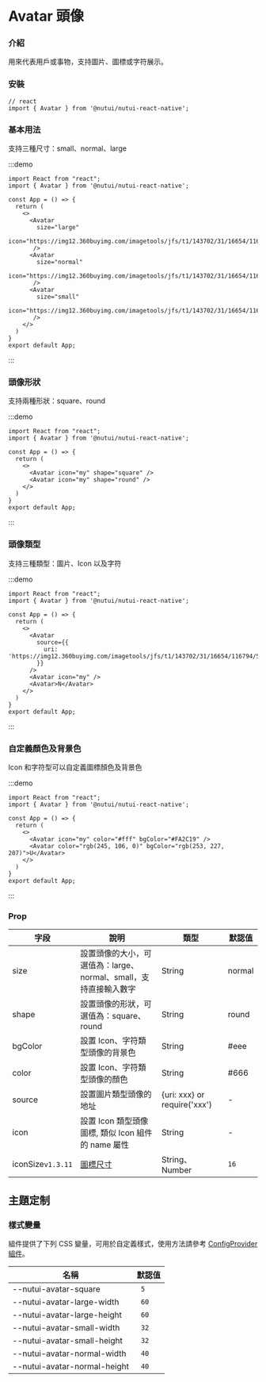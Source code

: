 # Avatar 頭像

### 介紹

用來代表用戶或事物，支持圖片、圖標或字符展示。

### 安裝

```tsx
// react
import { Avatar } from '@nutui/nutui-react-native';
```

### 基本用法

支持三種尺寸：small、normal、large

:::demo

```tsx
import React from "react";
import { Avatar } from '@nutui/nutui-react-native';

const App = () => {
  return (
    <>
      <Avatar
        size="large"
        icon="https://img12.360buyimg.com/imagetools/jfs/t1/143702/31/16654/116794/5fc6f541Edebf8a57/4138097748889987.png"
       />
      <Avatar
        size="normal"
        icon="https://img12.360buyimg.com/imagetools/jfs/t1/143702/31/16654/116794/5fc6f541Edebf8a57/4138097748889987.png"
       />
      <Avatar
        size="small"
        icon="https://img12.360buyimg.com/imagetools/jfs/t1/143702/31/16654/116794/5fc6f541Edebf8a57/4138097748889987.png"
       />
    </>
  )
}
export default App;
```

:::

### 頭像形狀

支持兩種形狀：square、round

:::demo

```tsx
import React from "react";
import { Avatar } from '@nutui/nutui-react-native';

const App = () => {
  return (
    <>
      <Avatar icon="my" shape="square" />
      <Avatar icon="my" shape="round" />
    </>
  )
}
export default App;
```

:::

### 頭像類型

支持三種類型：圖片、Icon 以及字符

:::demo

```tsx
import React from "react";
import { Avatar } from '@nutui/nutui-react-native';

const App = () => {
  return (
    <>
      <Avatar
        source={{
          uri: 'https://img12.360buyimg.com/imagetools/jfs/t1/143702/31/16654/116794/5fc6f541Edebf8a57/4138097748889987.png'
        }}
      />
      <Avatar icon="my" />
      <Avatar>N</Avatar>
    </>
  )
}
export default App;
```

:::

### 自定義顏色及背景色

Icon 和字符型可以自定義圖標顏色及背景色

:::demo

```tsx
import React from "react";
import { Avatar } from '@nutui/nutui-react-native';

const App = () => {
  return (
    <>
      <Avatar icon="my" color="#fff" bgColor="#FA2C19" />
      <Avatar color="rgb(245, 106, 0)" bgColor="rgb(253, 227, 207)">U</Avatar>
    </>
  )
}
export default App;
```

:::

### Prop

| 字段              | 說明                                                             | 類型                         | 默認值 |
| ----------------- | ---------------------------------------------------------------- | ---------------------------- | ------ |
| size              | 設置頭像的大小，可選值為：large、normal、small，支持直接輸入數字 | String                       | normal |
| shape             | 設置頭像的形狀，可選值為：square、round                          | String                       | round  |
| bgColor           | 設置 Icon、字符類型頭像的背景色                                  | String                       | #eee   |
| color             | 設置 Icon、字符類型頭像的顏色                                    | String                       | #666   |
| source            | 設置圖片類型頭像的地址                                           | {uri: xxx} or require('xxx') | -      |
| icon              | 設置 Icon 類型頭像圖標, 類似 Icon 組件的 name 屬性               | String                       | -      |
| iconSize`v1.3.11` | [圖標尺寸](#/icon)                                               | String、Number               | `16`   |

## 主題定制

### 樣式變量

組件提供了下列 CSS 變量，可用於自定義樣式，使用方法請參考 [ConfigProvider 組件](#/zh-CN/component/configprovider)。

| 名稱                         | 默認值 |
| ---------------------------- | ------ |
| --nutui-avatar-square        | ` 5`   |
| --nutui-avatar-large-width   | ` 60`  |
| --nutui-avatar-large-height  | ` 60`  |
| --nutui-avatar-small-width   | ` 32`  |
| --nutui-avatar-small-height  | ` 32`  |
| --nutui-avatar-normal-width  | ` 40`  |
| --nutui-avatar-normal-height | ` 40`  |
